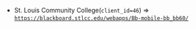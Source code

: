  - St. Louis Community College(`client_id=46`) => [`https://blackboard.stlcc.edu/webapps/Bb-mobile-bb_bb60/`](https://blackboard.stlcc.edu/webapps/Bb-mobile-bb_bb60/)
